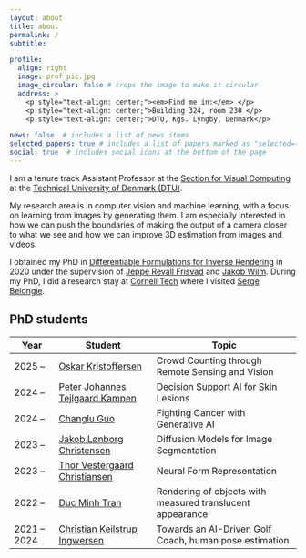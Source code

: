 ```yaml
---
layout: about
title: about
permalink: /
subtitle: 

profile:
  align: right
  image: prof_pic.jpg
  image_circular: false # crops the image to make it circular
  address: >
    <p style="text-align: center;"><em>Find me in:</em> </p>
    <p style="text-align: center;">Building 324, room 230 </p>
    <p style="text-align: center;">DTU, Kgs. Lyngby, Denmark</p>

news: false  # includes a list of news items
selected_papers: true # includes a list of papers marked as "selected={true}"
social: true  # includes social icons at the bottom of the page
---
```


I am a tenure track Assistant Professor at the [Section for Visual Computing](https://www.compute.dtu.dk/english/research/research-sections/visual-computing) at the [Technical University of Denmark (DTU)](https://www.dtu.dk/english). 

My research area is in computer vision and machine learning, with a focus on learning from images by generating them. 
I am especially interested in how we can push the boundaries of making the output of a camera closer to what we see and how we can improve 3D estimation from images and videos.

I obtained my PhD in [Differentiable Formulations for Inverse Rendering](/assets/pdf/hannemosePhDthesis.pdf) in 2020 under the supervision of [Jeppe Revall Frisvad](https://people.compute.dtu.dk/jerf/) and [Jakob Wilm](https://portal.findresearcher.sdu.dk/da/persons/jaw). 
During my PhD, I did a research stay at [Cornell Tech](https://www.tech.cornell.edu/people/faculty/) where I visited [Serge Belongie](https://di.ku.dk/english/staff/?pure=en/persons/575485).


## PhD students 

| Year     | Student                      | Topic                                    |
|----------|----------------------------------|----------------------------------------------|
2025 &ndash; | [Oskar Kristoffersen](https://orbit.dtu.dk/en/persons/oskar-kristoffersen) | Crowd Counting through Remote Sensing and Vision
|2024 &ndash; | [Peter Johannes Tejlgaard Kampen](https://orbit.dtu.dk/en/persons/peter-johannes-tejlgaard-kampen) | Decision Support AI for Skin Lesions
|2024 &ndash; | [Changlu Guo](https://orbit.dtu.dk/en/persons/changlu-guo) | Fighting Cancer with Generative AI
|2023 &ndash; | [Jakob Lønborg Christensen](https://ddsa.dk/jakobloenborgchristensen/) | Diffusion Models for Image Segmentation
|2023 &ndash; | [Thor Vestergaard Christiansen](https://people.compute.dtu.dk/tdvc/) | Neural Form Representation
| 2022 &ndash;    | [Duc Minh Tran](https://orbit.dtu.dk/en/persons/duc-minh-tran) |    Rendering of objects with measured translucent appearance       |
| 2021 &ndash; 2024| [Christian Keilstrup Ingwersen](https://christianingwersen.github.io/) |  Towards an AI-Driven Golf Coach, human pose estimation  |



